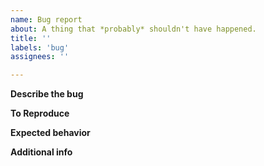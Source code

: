 ```yaml
---
name: Bug report
about: A thing that *probably* shouldn't have happened.
title: ''
labels: 'bug'
assignees: ''

---
```


**Describe the bug**
<!-- What *is* the bug? What's going on? -->

**To Reproduce**
<!-- How did you trigger the bug? -->

**Expected behavior**
<!-- What *should* have happened? -->

**Additional info**
<!-- Screenshots, videos, any additional information I should know. -->
